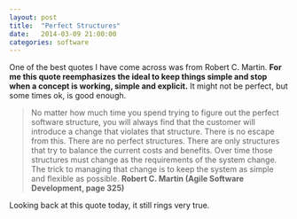 ```yaml
---
layout: post
title:  "Perfect Structures"
date:   2014-03-09 21:00:00
categories: software
---
```


One of the best quotes I have come across was from Robert C. Martin. **For me
this quote reemphasizes the ideal to keep things simple and stop when a concept
is working, simple and explicit.** It might not be perfect, but some times ok,
is good enough.

<!--more-->

> No matter how much time you spend trying to figure out the perfect software
> structure, you will always find that the customer will introduce a change
> that violates that structure. There is no escape from this. There are no
> perfect structures. There are only structures that try to balance the current
> costs and benefits. Over time those structures must change as the
> requirements of the system change. The trick to managing that change is to
> keep the system as simple and flexible as possible.  **Robert C. Martin
> (Agile Software Development, page 325)**

Looking back at this quote today, it still rings very true.
